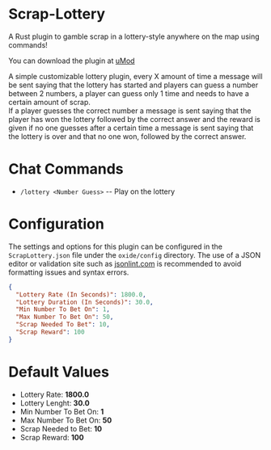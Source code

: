 # Scrap-Lottery
A Rust plugin to gamble scrap in a lottery-style anywhere on the map using commands!

You can download the plugin at [uMod](https://umod.org/plugins/bN5MQYr510)

A simple customizable lottery plugin, every X amount of time a message will be sent saying that the lottery has started and players can guess a number between 2 numbers, a player can guess only 1 time and needs to have a certain amount of scrap. \
If a player guesses the correct number a message is sent saying that the player has won the lottery followed by the correct answer and the reward is given if no one guesses after a certain time a message is sent saying that the lottery is over and that no one won, followed by the correct answer.

# Chat Commands
* ``/lottery <Number Guess>`` -- Play on the lottery 
# Configuration

The settings and options for this plugin can be configured in the ``ScrapLottery.json`` file under the ``oxide/config`` directory. The use of a JSON editor or validation site such as [jsonlint.com](https://jsonlint.com/) is recommended to avoid formatting issues and syntax errors.

``` json
{
  "Lottery Rate (In Seconds)": 1800.0,
  "Lottery Duration (In Seconds)": 30.0,
  "Min Number To Bet On": 1,
  "Max Number To Bet On": 50,
  "Scrap Needed To Bet": 10,
  "Scrap Reward": 100
}
```
# Default Values
* Lottery Rate: **1800.0**
* Lottery Lenght: **30.0**
* Min Number To Bet On: **1**
* Max Number To Bet On: **50**
* Scrap Needed to Bet: **10**
* Scrap Reward: **100**
